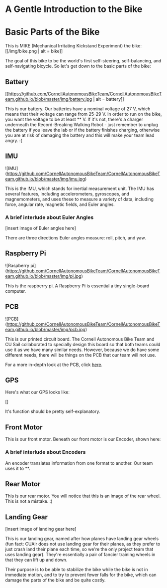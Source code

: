 # A Gentle Introduction to the Bike

# Basic Parts of the Bike

This is MIKE (Mechanical Irritating Kickstand Experiment) the bike:
[[/img/bike.png | alt = bike]]

The goal of this bike to be the world's first self-steering, self-balancing, and self-navigating bicycle. So let's get down to the basic parts of the bike:

## Battery


[[https://github.com/CornellAutonomousBikeTeam/CornellAutonomousBikeTeam.github.io/blob/master/img/battery.jpg | alt = battery]]

This is our battery. Our batteries have a nominal voltage of 27 V, which means
that their voltage can range from 25-29 V. In order to run on the bike, you want
the voltage to be at least ** V. If it's not, there's a charger underneath the
Record-Breaking Walking Robot - just remember to unplug the battery if you
leave the lab or if the battery finishes charging, otherwise you are at risk of damaging the battery and this will make your team lead angry. :(

## IMU

![IMU]
(https://github.com/CornellAutonomousBikeTeam/CornellAutonomousBikeTeam.github.io/blob/master/img/imu.jpg)

This is the IMU, which stands for inertial measurement unit. The IMU has several features, including accelerometers, gyroscopes, and magnemometers, and uses these to measure a variety of data, including force, angular rate, magnetic fields, and Euler angles.

### A brief interlude about Euler Angles
[insert image of Euler angles here]

There are three directions Euler angles measure: roll, pitch, and yaw.

## Raspberry Pi

![Raspberry pi]
(https://github.com/CornellAutonomousBikeTeam/CornellAutonomousBikeTeam.github.io/blob/master/img/pi.jpg)

This is the raspberry pi. A Raspberry Pi is essential a tiny single-board computer. 

## PCB

![PCB]
(https://github.com/CornellAutonomousBikeTeam/CornellAutonomousBikeTeam.github.io/blob/master/img/pcb.jpg)

This is our printed circuit board. The Cornell Autonomous Bike Team and CU Sail
collaborated to specially design this board so that both teams could use it as
we have many similar needs. However, because we do have some different needs,
there will be things on the PCB that our team will not use.

For a more in-depth look at the PCB, click [here](pages/pcb.md).

## GPS
Here's what our GPS looks like:

[]

It's function should be pretty self-explanatory. 

## Front Motor

This is our front motor. Beneath our front motor is our Encoder, shown here:

### A brief interlude about Encoders

An encoder translates information from one format to another. Our team uses it to **. 

## Rear Motor

This is our rear motor. You will notice that this is an image of the rear wheel. This is not a mistake. :)

## Landing Gear
[insert image of landing gear here]

This is our landing gear, named after how planes have landing gear wheels (fun
fact: CUAir does not use landing gear for their planes, as they prefer to just
crash land their plane each time, so we're the only project team that uses
landing gear). They're essentially a pair of fancier training wheels in that
they can lift up and down.

Their purpose is to be able to stabilize the bike while the bike is not in
immediate motion, and to try to prevent fewer falls for the bike, which can damage the parts of the bike and be quite costly. 
